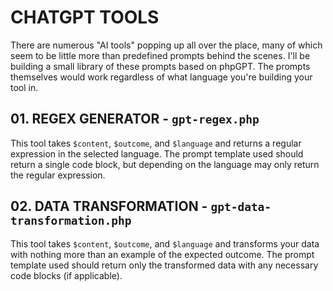 # CHATGPT TOOLS

There are numerous "AI tools" popping up all over the place, many of which seem to be little more than predefined prompts behind the scenes. I'll be building a small library of these prompts based on phpGPT. The prompts themselves would work regardless of what language you're building your tool in.

## 01. REGEX GENERATOR - ```gpt-regex.php```

This tool takes ```$content```, ```$outcome```, and ```$language``` and returns a regular expression in the selected language. The prompt template used should return a single code block, but depending on the language may only return the regular expression.

## 02. DATA TRANSFORMATION - ```gpt-data-transformation.php```

This tool takes ```$content```, ```$outcome```, and ```$language``` and transforms your data with nothing more than an example of the expected outcome. The prompt template used should return only the transformed data with any necessary code blocks (if applicable).